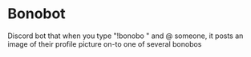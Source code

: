 # Bonobot
Discord bot that when you type "!bonobo " and @ someone, it posts an image of their profile picture on-to one of several bonobos
